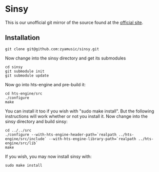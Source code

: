# Sinsy

This is our unofficial git mirror of the source found at the [official site](http://sinsy.sourceforge.net/).

## Installation

    git clone git@github.com:zyamusic/sinsy.git

Now change into the sinsy directory and get its submodules

    cd sinsy
    git submodule init
    git submodule update

Now go into hts-engine and pre-build it:

    cd hts-engine/src
    ./configure
    make

You can install it too if you wish with "sudo make install". But the following instructions will work whether or not you install it. Now change into the sinsy directory and build sinsy:

    cd ../../src
    ./configure --with-hts-engine-header-path=`realpath ../hts-engine/src/include` --with-hts-engine-library-path=`realpath ../hts-engine/src/lib`
    make

If you wish, you may now install sinsy with:

    sudo make install
